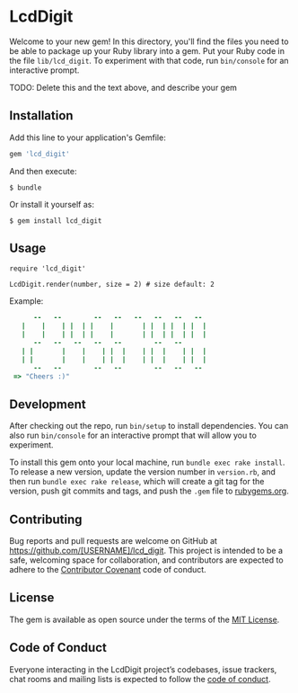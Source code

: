# LcdDigit

Welcome to your new gem! In this directory, you'll find the files you need to be able to package up your Ruby library into a gem. Put your Ruby code in the file `lib/lcd_digit`. To experiment with that code, run `bin/console` for an interactive prompt.

TODO: Delete this and the text above, and describe your gem

## Installation

Add this line to your application's Gemfile:

```ruby
gem 'lcd_digit'
```

And then execute:

    $ bundle

Or install it yourself as:

    $ gem install lcd_digit

## Usage

    require 'lcd_digit'
    
    LcdDigit.render(number, size = 2) # size default: 2

Example:

```ruby
      --   --        --   --   --   --   --   -- 
   |    |    | |  | |    |       | |  | |  | |  |
   |    |    | |  | |    |       | |  | |  | |  |
      --   --   --   --   --        --   --      
   | |       |    |    | |  |    | |  |    | |  |
   | |       |    |    | |  |    | |  |    | |  |
      --   --        --   --        --   --   -- 
 => "Cheers :)"
```

## Development

After checking out the repo, run `bin/setup` to install dependencies. You can also run `bin/console` for an interactive prompt that will allow you to experiment.

To install this gem onto your local machine, run `bundle exec rake install`. To release a new version, update the version number in `version.rb`, and then run `bundle exec rake release`, which will create a git tag for the version, push git commits and tags, and push the `.gem` file to [rubygems.org](https://rubygems.org).

## Contributing

Bug reports and pull requests are welcome on GitHub at https://github.com/[USERNAME]/lcd_digit. This project is intended to be a safe, welcoming space for collaboration, and contributors are expected to adhere to the [Contributor Covenant](http://contributor-covenant.org) code of conduct.

## License

The gem is available as open source under the terms of the [MIT License](https://opensource.org/licenses/MIT).

## Code of Conduct

Everyone interacting in the LcdDigit project’s codebases, issue trackers, chat rooms and mailing lists is expected to follow the [code of conduct](https://github.com/[USERNAME]/lcd_digit/blob/master/CODE_OF_CONDUCT.md).

